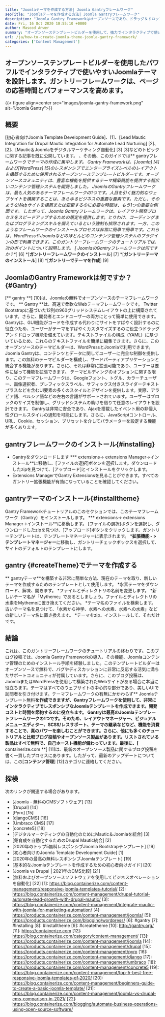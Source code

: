 ```yaml
---
title: "Joomlaテーマを作成する方法| Joomla Gantryフレームワーク" 
seoTitle: "Joomlaテーマを作成する方法| Joomla Gantryフレームワーク" 
description: "Joomla Gantry Frameworkはオープンソースであり、ドラッグ＆ドロップ機能を備えたGUIを提供し、ユーザーが動的で応答性の高いJoomla CMSテンプレートをすばやく構築できるようにします。" 
date: Fri, 16 Oct 2020 10:55:10 +0000
author: Masood Anwer
summary: "オープンソーステンプレートビルダーを使用して、強力でインタラクティブで使いやすいJoomlaテーマを設計します。ガントリーフレームワークは、ページの応答時間とパフォーマンスを高めます。" 
url: /ja/how-to-create-joomla-theme-joomla-gantry-framework/
categories: ['Content Management']
---
```


## オープンソーステンプレートビルダーを使用したパワフルでインタラクティブで使いやすいJoomlaテーマを設計します。ガントリーフレームワークは、ページの応答時間とパフォーマンスを高めます。

{{< figure align=center src="images/joomla-gantry-framework.png" alt="Joomla Gantry">}}


## **概要**
[初心者向けJoomla Template Development Guide]、[1]、[Lead Mautic Integration for Drupal Mautic Integration for Automate Lead Nurturing] [2]、[2]、[Mautic＆Joomlaをデジタルマーケティング自動化] [3] [3]などのトピックに関する記事を既に公開しています。 、その他、このガイドでは** gantryフレームワーク**でテーマの作成に集中します。 Gantry Frameworkは、[Joomla] [4]および[WordPress] [5]のレスポンシブでエンタープライズレベルのレイアウトを構築するために使用されるオープンソーステンプレートビルダーです。オープンソースコミュニティは、豊富な機能を提供するテーマ構築機能を提供する幅広いコンテンツ管理システムを開発しました。 JoomlaのGantryフレームワークは、最も人気のあるテーマフレームワークの1つです。人目を引く魅力的なウェブサイトを構築することは、あらゆるビジネスの重要な要素です。ただし、そのようなWebサイトを構築または変更するのに必要な時間は、もう1つの重要な側面です。
したがって、Joomla Gantryフレームワークは、レイアウト開発プロセスをスピードアップするための規定を提供します。とりわけ、コーディングまたはプログラミングスキルを備えているという強制も排除されます。一方、このようなフレームワークのインストールプロセスは非常に簡単で簡単です。これらは、WordPressやJoomlaなどのほとんどのコンテンツ管理システムのプラグインの形で利用できます。このガントリーフレームワークのチュートリアルでは、次のポイントについて説明します。
  *[** JoomlaのGantryフレームワークは何ですか？**] [6]
  *[**ガントリーフレームワークのインストール**] [7]
  *[**ガントリーテーマのインストール**] [8]
  *[**ガントリーでテーマを作成**] [9]

## JoomlaのGantry Frameworkは何ですか？ {#Gantry}
[** gantry **] [10]は、Joomlaの無料でオープンソースのテーマフレームワークです。 ** Gantry **は、高速で柔軟なWebテーマフレームワークです。 Twitter Bootstrapに基づいた12列の960グリッドシステムレイアウトの上に構築されています。さらに、開発者とエンドユーザーの両方にとって簡単に使用できます。 Gantryは、GUI機能がコードを作成する代わりにサイトをすばやく設計するのに役立つため、ユーザーがテーマをすばやくカスタマイズするのに役立つドラッグアンドドロップ機能を備えています。テキストファイルの構成（YAML）に基づいているため、これらのテキストファイルを簡単に編集できます。さらに、このオープンソースのテーマビルダーは、WordPressとJoomlaで利用できます。 Joomla Gantryは、コンテンツとデータに関してユーザーに完全な制御を提供します。この無料のテーマビルダーを構成し、サードパーティアプリケーションと統合する機能があります。さらに、それは非常に拡張可能であり、ユーザーは要件に従って機能を拡張できます。
テーマビルディングのオプションに関する限り、このテーマフレームワークは、Googleフォント、トグル、カラーチューザー、画像選択者、プレフィックスラベル、サフィックス付きスライダーテキストプラスなどを含むUI要素の多くのスタイルとデザインを提供します。実際、アラビア語、ペルシア語などの左右の言語がサポートされています。ユーザーはブロックのサイズを制御し、グリッドシステムの助けを借りて任意のレイアウトを設計できます。 Gantryは非常に安全であり、Ajaxを搭載したイベント用の非侵入性グロールスタイルの通知を可能にします。さらに、JavaScriptコントロール、URL、Cookie、セッション、プリセットを介してパラメーターを設定する機能が多くあります。

## gantryフレームワークのインストール{#installing}
  * Gantryをダウンロードします
  *** extensions-> extensions Manager->インストール**に移動し、[ファイルの選択]ボタンを選択します。ダウンロードしたzipを見つけて、[アップロード]とインストールをクリックします。
  * Extensions ManagerでGantry Extensionsを見ることができます。すべてのガントリー拡張機能が有効になっていることを確認してください。

## gantryテーマのインストール{#installtheme}
Gantry Frameworkチュートリアルのこのセクションでは、このテーマフレームワーク（Gantry）をインストールします。
  *** extensions-> extensions Manager->インストール**に移動します。 [ファイルの選択]ボタンを選択し、ダウンロードしたzipを見つけ、[アップロード]ボタンをクリックします。ガントリーテンプレートは、テンプレートマネージャーに表示されます。
  ***拡張機能 - >テンプレートマネージャー**に移動し、ガントリーチェックボックスを選択して、サイトのデフォルトのテンプレートにします。

## gantry {#createTheme}でテーマを作成する
** gantryテーマ**を構築する非常に簡単な方法、現在のテーマを取り、新しいテーマを作成するためのテンプレートとして使用します。
  *水素テーマをダウンロード、解凍、開きます。
  *ファイルとディレクトリの名前を変更します。
  *新しいテーマ名が「Mytheme」であるとしましょう。ファイルとディレクトリの水素をMythemeに置き換えてください。
  *テーマ名のファイルを検索します。古いテーマ名を見つけて、「水素から神学、水素への水素、水素への水素」などの新しいテーマ名に置き換えます。
  *テーマをzip、インストールして、それだけです。

## 結論
これは、このガントリーフレームワークのチュートリアルの終わりです。このブログ投稿では、Joomla Gantry Frameworkの導入、その機能、Joomlaコンテンツ管理のためのインストール手順を経験しました。このテンプレートビルダーはオープンソースで無料で、バグやディスカッションに非常に反応する活気に満ちたサポートコミュニティが付属しています。さらに、このブログ投稿は、JoomlaまたはWordPressを使用して構築されたWebサイトがある場合に本当に役立ちます。テーマはすべてのウェブサイトの中心的な部分であり、美しいUIで訪問者を引き付けます。テーマフレームワークの有無にかかわらず** Joomlaテンプレート無料**を作成できますが、Gantryフレームワークを使用して、非常にインタラクティブでレスポンシブなJoomlaテンプレートを作成できます。開発コストと時間を節約するのに役立ちます。
Gantryは最高のJoomlaテンプレートフレームワークの1つです。そのため、レイアウトマネージャー、ビジュアルメニューエディター、SCSS/レスサポート、テーマの継承などなど、機能を消費することで、真のパワーを楽しむことができます。さらに、他にも多くのチュートリアルと比較ブログ投稿やオープンソース製品があります。リストされている製品はすべて無料で、自己ホースト機能が備わっています。最後に、[** containerize.com **] [11]は、最新のオープンソース製品に関するブログ投稿を書く一貫したプロセスにあります。したがって、最新のアップデートについては、この[**コンテンツ管理**] [12]カテゴリに連絡してください。

## 探検
次のリンクが関連する場合があります。
  * [Joomla  - 無料のCMSソフトウェア] [13]
  * [Drupal] [14]
  * [Pyro] [15]
  * [djangoCMS] [16]
  * [Umbraco CMS] [17]
  * [concrete5] [18]
  * [デジタルマーケティングの自動化のためにMautic＆Joomlaを統合] [3]
  * [鉛育成を自動化するためのDrupal Mautic統合] [2]
  * [2020年のトップ5無料レスポンシブJoomla Bootstrapテンプレート] [19]
  * [初心者向けのJoomla Template Development Guide] [1]
  * [2020年の最高の無料レスポンシブJoomlaテンプレート] [19]
  * [基本的なJoomlaテンプレートを作成するための初心者向けガイド] [20]
  * [Joomla vs Drupal | 2021年のCMS比較] [21]
  * [無料およびオープンソースソフトウェアを使用してビジネスオペレーションを自動化] [22]
[1]: https://blog.containerize.com/content-management/responsive-joomla-templates-tutorial/
[2]: https://blog.containerize.com/content-management/drupal-tutorial-automate-lead-growth-with-drupal-mautic/
[3]: https://blog.containerize.com/content-management/integrate-mautic-with-joomla-for-marketing-automation/
[4]: https://products.containerize.com/content-management/joomla/
[5]: https://products.containerize.com/blogging/wordpress/
[6]: #gantry
[7]: #Installing
[8]: #installtheme
[9]: #createtheme
[10]: http://gantry.org/
[11]: https://containerize.com
[12]: https://blog.containerize.com/category/content-management/
[13]: https://products.containerize.com/content-management/joomla
[14]: https://products.containerize.com/content-management/drupal
[15]: https://products.containerize.com/content-management/pyro
[16]: https://products.containerize.com/content-management/django
[17]: https://products.containerize.com/content-management/umbraco
[18]: https://products.containerize.com/content-management/concrete5
[19]: https://blog.containerize.com/content-management/top-5-best-free-responsive-joomla-templates-of-2020/
[20]: https://blog.containerize.com/content-management/beginners-guide-to-create-a-basic-joomla-template/
[21]: https://blog.containerize.com/content-management/joomla-vs-drupal-cms-comparison-in-2021/
[22]: https://blog.containerize.com/blogging/automate-business-operations-using-open-source-software/
